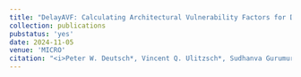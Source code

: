 ```yaml
---
title: "DelayAVF: Calculating Architectural Vulnerability Factors for Delay Faults"
collection: publications
pubstatus: 'yes'
date: 2024-11-05
venue: 'MICRO'
citation: "<i>Peter W. Deutsch*, Vincent Q. Ulitzsch*, Sudhanva Gurumurthi, Vilas Sridharan, Joel S. Emer and Mengjia Yan. 2024. DelayAVF: Calculating Architectural Vulnerability Factors for Delay Faults. In the Proceedings of the 57th IEEE/ACM International Symposium on Microarchitecture (MICRO '24)</i>"
---
```

